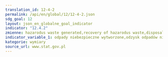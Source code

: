 ```yaml
---
translation_id: 12-4-2
permalink: /api/en/global/12/12-4-2.json
sdg_goal: 12
layout: json_en_globalne_goal_indicator
indicator: "12.4.2"
zmienne: hazarodus waste generated,recovery of hazarodus waste,disposal of hazardous waste
indicator_variable_1: odpady niebezpieczne wytworzone,odzysk odpadów niebezpiecznych,unieszkodliwienie odpadów niebezpiecznych;
kategorie: wymiary
source_url: www.stat.gov.pl
---
```

